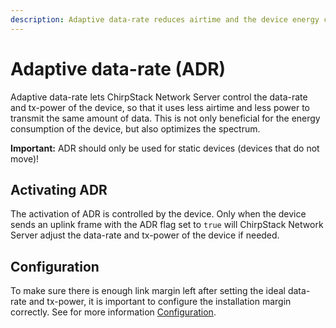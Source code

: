 ```yaml
---
description: Adaptive data-rate reduces airtime and the device energy consumption.
---
```


# Adaptive data-rate (ADR)

Adaptive data-rate lets ChirpStack Network Server control the data-rate and
tx-power of the device, so that it uses less airtime and less power to
transmit the same amount of data. This is not only beneficial for the
energy consumption of the device, but also optimizes the spectrum.

**Important:** ADR should only be used for static devices (devices that
do not move)!

## Activating ADR

The activation of ADR is controlled by the device. Only when the device
sends an uplink frame with the ADR flag set to `true` will ChirpStack Network Server
adjust the data-rate and tx-power of the device if needed.

## Configuration

To make sure there is enough link margin left after setting the ideal
data-rate and tx-power, it is important to configure the installation margin
correctly. See for more information [Configuration](../install/config.md).
